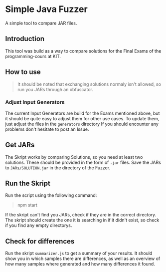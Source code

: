 # Simple Java Fuzzer

A simple tool to compare JAR files.

## Introduction
This tool was build as a way to compare solutions for the Final Exams of the programming-cours at KIT.

## How to use
> It should be noted that exchanging solutions normaly isn't allowed, so run you JARs through an obfuscator.
### Adjust Input Generators
The current Input Generators are build for the Exams mentioned above, but it should be quite easy to adjust them for other use cases.
To update them, just adjust the files in the `generators` directory
If you should encounter any problems don't hesitate to post an Issue.

## Get JARs
The Skript works by comparing Solutions, so you need at least two solutions. These should be provided in the form of `.jar` files.
Save the JARs to `JARs/SOLUTION.jar` in the directory of the Fuzzer.

## Run the Skript
Run the script using the following command:
> npm start

If the skript can't find you JARs, check if they are in the correct directory. The skript should create the one it is searching in if it didn't exist, so check if you find any empty directorys.

## Check for differences
Run the skript `summarizer.js` to get a summary of your results. It should show you in which samples there are differences, as well as an overview of how many samples where generated and how many differences it found.
